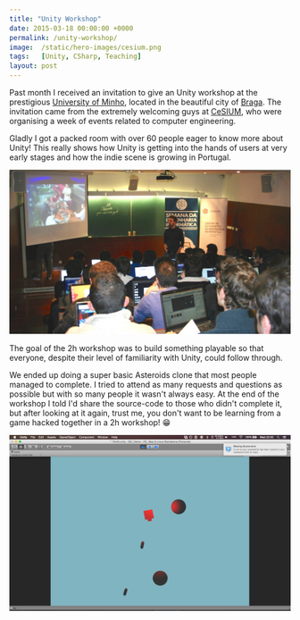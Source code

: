 ```yaml
---
title: "Unity Workshop"
date: 2015-03-18 00:00:00 +0000
permalink: /unity-workshop/
image:  /static/hero-images/cesium.png
tags:   [Unity, CSharp, Teaching]
layout: post
---
```

Past month I received an invitation to give an Unity workshop at the prestigious <a href="http://www.uminho.pt/en/home_en" target="_blank">University of Minho</a>, located in the beautiful city of <a href="http://en.wikipedia.org/wiki/Braga" target="_blank">Braga</a>. The invitation came from the extremely welcoming guys at <a href="http://www.cesium.di.uminho.pt" target="_blank">CeSIUM</a>, who were organising a week of events related to computer engineering.

Gladly I got a packed room with over 60 people eager to know more about Unity! This really shows how Unity is getting into the hands of users at very early stages and how the indie scene is growing in Portugal.

![](/static/images/unity-workshop/cesium.jpg)

The goal of the 2h workshop was to build something playable so that everyone, despite their level of familiarity with Unity, could follow through.

We ended up doing a super basic Asteroids clone that most people managed to complete. I tried to attend as many requests and questions as possible but with so many people it wasn't always easy. At the end of the workshop I told I'd share the source-code to those who didn't complete it, but after looking at it again, trust me, you don't want to be learning from a game hacked together in a 2h workshop! 😁

![](/static/images/unity-workshop/cesium_demo.png)